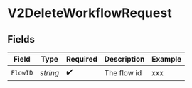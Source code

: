 # V2DeleteWorkflowRequest


## Fields

| Field              | Type               | Required           | Description        | Example            |
| ------------------ | ------------------ | ------------------ | ------------------ | ------------------ |
| `FlowID`           | *string*           | :heavy_check_mark: | The flow id        | xxx                |